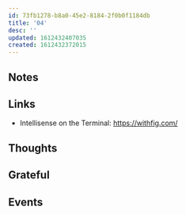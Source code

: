 ```yaml
---
id: 73fb1278-b8a0-45e2-8184-2f0b0f1184db
title: '04'
desc: ''
updated: 1612432407035
created: 1612432372015
---
```


## Notes

## Links

- Intellisense on the Terminal: https://withfig.com/

## Thoughts

## Grateful

## Events
